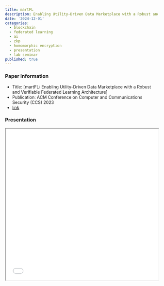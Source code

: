 ```yaml
---
title: martFL
description: Enabling Utility-Driven Data Marketplace with a Robust and Verifiable Federated Learning Architecture
date: '2024-12-01'
categories:
  - blockchain
  - federated learning
  - ai
  - zkp
  - homomorphic encryption
  - presentation
  - lab seminar
published: true
---
```


### Paper Information

- Title: [martFL: Enabling Utility-Driven Data Marketplace with a Robust and
  Verifiable Federated Learning Architecture]
- Publication: ACM Conference on Computer and Communications Security (CCS) 2023
- [link](https://dl.acm.org/doi/10.1145/3576915.3623134)

### Presentation

<iframe src="/pdfs/martfl.pdf" width="100%" height="500px" title="martFL"></iframe>
